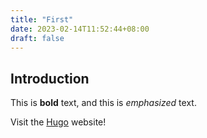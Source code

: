 ```yaml
---
title: "First"
date: 2023-02-14T11:52:44+08:00
draft: false
---
```


## Introduction

This is **bold** text, and this is *emphasized* text.

Visit the [Hugo](https://gohugo.io) website!
